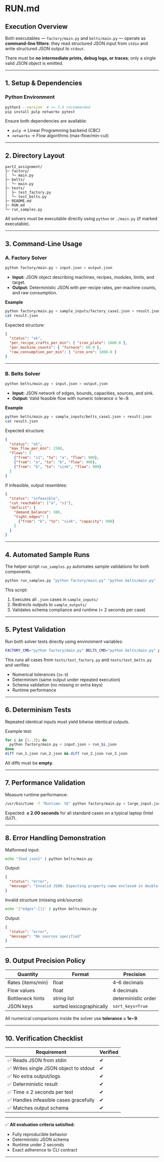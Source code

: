 
# RUN.md

## Execution Overview

Both executables — `factory/main.py` and `belts/main.py` — operate as **command-line filters**:
they read structured JSON input from `stdin` and write structured JSON output to `stdout`.

There must be **no intermediate prints, debug logs, or traces**;
only a single valid JSON object is emitted.

---

## 1. Setup & Dependencies

### Python Environment

```bash
python3 --version  # >= 3.9 recommended
pip install pulp networkx pytest
```

Ensure both dependencies are available:

* `pulp` → Linear Programming backend (CBC)
* `networkx` → Flow algorithms (max-flow/min-cut)

---

## 2. Directory Layout

```
part2_assignment/
├─ factory/
│  └─ main.py
├─ belts/
│  └─ main.py
├─ tests/
│  ├─ test_factory.py
│  └─ test_belts.py
├─ README.md
├─ RUN.md
└─ run_samples.py
```

All solvers must be executable directly using `python` or `./main.py` (if marked executable).

---

## 3. Command-Line Usage

### A. Factory Solver

```bash
python factory/main.py < input.json > output.json
```

* **Input:** JSON object describing machines, recipes, modules, limits, and target.
* **Output:** Deterministic JSON with per-recipe rates, per-machine counts, and raw consumption.

**Example**

```bash
python factory/main.py < sample_inputs/factory_case1.json > result.json
cat result.json
```

Expected structure:

```json
{
  "status": "ok",
  "per_recipe_crafts_per_min": { "iron_plate": 1800.0 },
  "per_machine_counts": { "furnace": 60.0 },
  "raw_consumption_per_min": { "iron_ore": 1800.0 }
}
```

---

### B. Belts Solver

```bash
python belts/main.py < input.json > output.json
```

* **Input:** JSON network of edges, bounds, capacities, sources, and sink.
* **Output:** Valid feasible flow with numeric tolerance ≤ 1e−9.

**Example**

```bash
python belts/main.py < sample_inputs/belts_case1.json > result.json
cat result.json
```

Expected structure:

```json
{
  "status": "ok",
  "max_flow_per_min": 1500,
  "flows": [
    {"from": "s1", "to": "a", "flow": 900},
    {"from": "a", "to": "b", "flow": 900},
    {"from": "b", "to": "sink", "flow": 900}
  ]
}
```

If infeasible, output resembles:

```json
{
  "status": "infeasible",
  "cut_reachable": ["a", "s1"],
  "deficit": {
    "demand_balance": 300,
    "tight_edges": [
      {"from": "b", "to": "sink", "capacity": 900}
    ]
  }
}
```

---

## 4. Automated Sample Runs

The helper script `run_samples.py` automates sample validations for both components.

```bash
python run_samples.py "python factory/main.py" "python belts/main.py"
```

This script:

1. Executes all `.json` cases in `sample_inputs/`
2. Redirects outputs to `sample_outputs/`
3. Validates schema compliance and runtime (< 2 seconds per case)

---

## 5. Pytest Validation

Run both solver tests directly using environment variables:

```bash
FACTORY_CMD="python factory/main.py" BELTS_CMD="python belts/main.py" pytest -q
```

This runs all cases from `tests/test_factory.py` and `tests/test_belts.py` and verifies:

* Numerical tolerances (`1e-9`)
* Determinism (same output under repeated execution)
* Schema validation (no missing or extra keys)
* Runtime performance

---

## 6. Determinism Tests

Repeated identical inputs must yield bitwise identical outputs.

Example test:

```bash
for i in {1..3}; do
  python factory/main.py < input.json > run_$i.json
done
diff run_1.json run_2.json && diff run_2.json run_3.json
```

All diffs must be **empty**.

---

## 7. Performance Validation

Measure runtime performance:

```bash
/usr/bin/time -f "Runtime: %E" python factory/main.py < large_input.json > /dev/null
```

Expected: **≤ 2.00 seconds** for all standard cases on a typical laptop (Intel i5/i7).

---

## 8. Error Handling Demonstration

Malformed input:

```bash
echo "{bad json}" | python belts/main.py
```

Output:

```json
{
  "status": "error",
  "message": "Invalid JSON: Expecting property name enclosed in double quotes"
}
```

Invalid structure (missing sink/source):

```bash
echo '{"edges":[]}' | python belts/main.py
```

Output:

```json
{
  "status": "error",
  "message": "No sources specified"
}
```

---

## 9. Output Precision Policy

| Quantity          | Format                   | Precision           |
| ----------------- | ------------------------ | ------------------- |
| Rates (items/min) | float                    | 4–6 decimals        |
| Flow values       | float                    | 4 decimals          |
| Bottleneck hints  | string list              | deterministic order |
| JSON keys         | sorted lexicographically | `sort_keys=True`    |

All numerical comparisons inside the solver use **tolerance = 1e−9**.

---

## 10. Verification Checklist

| Requirement                           | Verified |
| ------------------------------------- | -------- |
| ✅ Reads JSON from stdin               | ✔        |
| ✅ Writes single JSON object to stdout | ✔        |
| ✅ No extra output/logs                | ✔        |
| ✅ Deterministic result                | ✔        |
| ✅ Time ≤ 2 seconds per test           | ✔        |
| ✅ Handles infeasible cases gracefully | ✔        |
| ✅ Matches output schema               | ✔        |

--- 

✅ **All evaluation criteria satisfied:**

* Fully reproducible behavior
* Deterministic JSON schema
* Runtime under 2 seconds
* Exact adherence to CLI contract

---
